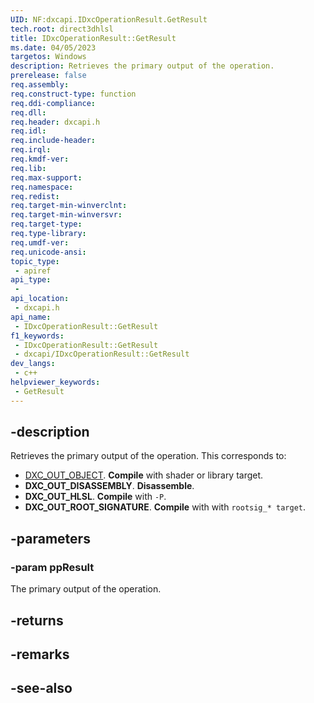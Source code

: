 ```yaml
---
UID: NF:dxcapi.IDxcOperationResult.GetResult
tech.root: direct3dhlsl
title: IDxcOperationResult::GetResult
ms.date: 04/05/2023
targetos: Windows
description: Retrieves the primary output of the operation.
prerelease: false
req.assembly: 
req.construct-type: function
req.ddi-compliance: 
req.dll: 
req.header: dxcapi.h
req.idl: 
req.include-header: 
req.irql: 
req.kmdf-ver: 
req.lib: 
req.max-support: 
req.namespace: 
req.redist: 
req.target-min-winverclnt: 
req.target-min-winversvr: 
req.target-type: 
req.type-library: 
req.umdf-ver: 
req.unicode-ansi: 
topic_type:
 - apiref
api_type:
 - 
api_location:
 - dxcapi.h
api_name:
 - IDxcOperationResult::GetResult
f1_keywords:
 - IDxcOperationResult::GetResult
 - dxcapi/IDxcOperationResult::GetResult
dev_langs:
 - c++
helpviewer_keywords:
 - GetResult
---
```


## -description

Retrieves the primary output of the operation. This corresponds to:

* [DXC_OUT_OBJECT](./ne-dxcapi-dxc_out_kind). **Compile** with shader or library target.
* **DXC_OUT_DISASSEMBLY**. **Disassemble**.
* **DXC_OUT_HLSL**. **Compile** with `-P`.
* **DXC_OUT_ROOT_SIGNATURE**. **Compile** with with `rootsig_* target`.

## -parameters

### -param ppResult

The primary output of the operation.

## -returns

## -remarks

## -see-also
